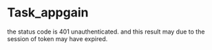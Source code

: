 # Task_appgain
the status code is 401 unauthenticated.
and this result may due to the session of token may have expired.
